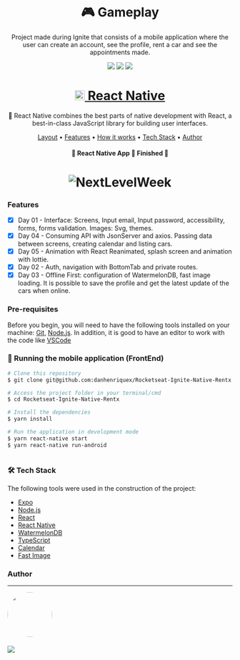 <h1 align="center">🎮 Gameplay</h1>
<p align="center" id="objetivo">Project made during Ignite that consists of a mobile application where the user can create an account, see the profile, rent a car and see the appointments made.</p>

<div align="center" gap="10px">
  <img src="https://img.shields.io/github/languages/code-size/danhenriquex/Rocketseat-Ignite-Native-Rentx"/>
  <img src="https://img.shields.io/github/last-commit/danhenriquex/Rocketseat-Ignite-Native-Rentx"/>
  <img src="https://img.shields.io/badge/feito%20por-Rocketseat-8257e5"/>
</div>

<h1 align="center">
    <a href="https://reactnative.dev/"> <img src="./screenshots/favicon.ico" width="22" height="22"/> React Native</a>
</h1>
<p align="center">🚀 React Native combines the best parts of native development with React, a best-in-class JavaScript library for building user interfaces.</p>

<p align="center">
 <a href="#layout">Layout</a> •
 <a href="#features">Features</a> •
 <a href="#roadmap">How it works</a> • 
 <a href="#tecnologias">Tech Stack</a> • 
 <a href="#author">Author</a>
</p>

<h4 align="center"> 
	🚧  React Native App 🚀 Finished  🚧
</h4>

<div style='margin: 20px' id="layout">
  <h1 align="center">
    <img alt="NextLevelWeek" title="#NextLevelWeek" src="./screenshots/rentx.jpeg" />
  </h1>
</div>

### Features

<div id="features">

- [x] Day 01 - Interface: Screens, Input email, Input password, accessibility, forms, forms validation. Images: Svg, themes.
- [x] Day 04 - Consuming API with JsonServer and axios. Passing data between screens, creating calendar and listing cars.
- [x] Day 05 - Animation with React Reanimated, splash screen and animation with lottie.
- [x] Day 02 - Auth, navigation with BottomTab and private routes.
- [x] Day 03 - Offline First: configuration of WatermelonDB, fast image loading. It is possible to save the profile and get the latest update of the cars when online.

</div>

<div id="roadmap">

### Pre-requisites

Before you begin, you will need to have the following tools installed on your machine:
[Git](https://git-scm.com), [Node.js](https://nodejs.org/en/).
In addition, it is good to have an editor to work with the code like [VSCode](https://code.visualstudio.com/)

### 🎲 Running the mobile application (FrontEnd)

```bash
# Clone this repository
$ git clone git@github.com:danhenriquex/Rocketseat-Ignite-Native-Rentx.git

# Access the project folder in your terminal/cmd
$ cd Rocketseat-Ignite-Native-Rentx

# Install the dependencies
$ yarn install

# Run the application in development mode
$ yarn react-native start
$ yarn react-native run-android



```

</div>

<div id="tecnologias">

### 🛠 Tech Stack

The following tools were used in the construction of the project:

- [Expo](https://expo.io/)
- [Node.js](https://nodejs.org/en/)
- [React](https://pt-br.reactjs.org/)
- [React Native](https://reactnative.dev/)
- [WatermelonDB](https://nozbe.github.io/WatermelonDB/Installation.html)
- [TypeScript](https://www.typescriptlang.org/)
- [Calendar](https://github.com/wix/react-native-calendars)
- [Fast Image](https://github.com/DylanVann/react-native-fast-image)
</div>

### Author

---

<!-- <script type="text/javascript" src="https://platform.linkedin.com/badges/js/profile.js" async defer></script> -->

<div align="left" id="author">

<a href="https://github.com/danhenriquex">
  <img src="https://github.com/danhenriquex.png" width="100" height="100" style="border-radius: 50%"/>
</a>

<!-- <div class="LI-profile-badge"  data-version="v1" data-size="medium" data-locale="pt_BR" data-type="vertical" data-theme="dark" data-vanity="danilo-henrique-santana"><a class="LI-simple-link" href='https://br.linkedin.com/in/danilo-henrique-santana?trk=profile-badge'>Danilo Henrique</a></div> -->
</div>

<div style="margin-top: 20px" >
  <a href="https://www.linkedin.com/in/danilo-henrique-480032167/">
    <img  src="https://img.shields.io/badge/LinkedIn-0077B5?style=for-the-badge&logo=linkedin&logoColor=white"/>
  </a>
</div>
